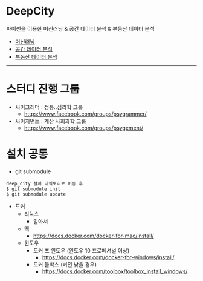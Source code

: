 # DeepCity

파이썬을 이용한 머신러닝 & 공간 데이터 분석 & 부동산 데이터 분석

* [머신러닝](/mlpy/) 
* [공간 데이터 분석](/geopy/) 
* [부동산 데이터 분석](/real_estate/)
  
----------------

# 스터디 진행 그룹
* 싸이그래머 : 정통..심리학 그룹
  - https://www.facebook.com/groups/psygrammer/
* 싸이지먼트 : 계산 사회과학 그룹
  - https://www.facebook.com/groups/psygement/
  
# 설치 공통
* git submodule
```shell
deep_city 설치 디렉토리로 이동 후
$ git submodule init
$ git submodule update
```

* 도커
  * 리눅스
    - 알아서
  * 맥
    - https://docs.docker.com/docker-for-mac/install/
  * 윈도우
    - 도커 포 윈도우 (윈도우 10 프로페셔널 이상)
      - https://docs.docker.com/docker-for-windows/install/
    - 도커 툴박스 (버전 낮을 경우)
      - https://docs.docker.com/toolbox/toolbox_install_windows/



